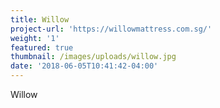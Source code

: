 ```yaml
---
title: Willow
project-url: 'https://willowmattress.com.sg/'
weight: '1'
featured: true
thumbnail: /images/uploads/willow.jpg
date: '2018-06-05T10:41:42-04:00'
---
```

Willow

